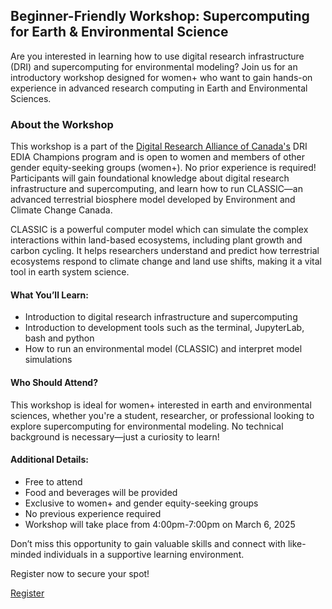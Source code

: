 ## Beginner-Friendly Workshop: Supercomputing for Earth & Environmental Science

Are you interested in learning how to use digital research infrastructure (DRI) and supercomputing for environmental modeling? Join us for an introductory workshop designed for women+ who want to gain hands-on experience in advanced research computing in Earth and Environmental Sciences.

### About the Workshop
This workshop is a part of the [Digital Research Alliance of Canada's](https://alliancecan.ca/en) DRI EDIA Champions program and is open to women and members of other gender equity-seeking groups (women+). No prior experience is required! Participants will gain foundational knowledge about digital research infrastructure and supercomputing, and learn how to run CLASSIC—an advanced terrestrial biosphere model developed by Environment and Climate Change Canada.

CLASSIC is a powerful computer model which can simulate the complex interactions within land-based ecosystems, including plant growth and carbon cycling. It helps researchers understand and predict how terrestrial ecosystems respond to climate change and land use shifts, making it a vital tool in earth system science.

#### What You’ll Learn:

- Introduction to digital research infrastructure and supercomputing
- Introduction to development tools such as the terminal, JupyterLab, bash and python
- How to run an environmental model (CLASSIC) and interpret model simulations

#### Who Should Attend?
This workshop is ideal for women+ interested in earth and environmental sciences, whether you're a student, researcher, or professional looking to explore supercomputing for environmental modeling. No technical background is necessary—just a curiosity to learn!

#### Additional Details:

- Free to attend
- Food and beverages will be provided
- Exclusive to women+ and gender equity-seeking groups
- No previous experience required
- Workshop will take place from 4:00pm-7:00pm on March 6, 2025 



Don’t miss this opportunity to gain valuable skills and connect with like-minded individuals in a supportive learning environment.

Register now to secure your spot!

<a href="{{ site.github.repository_url }}" class="btn">Register</a>